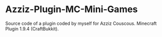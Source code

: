 # Azziz-Plugin-MC-Mini-Games

Source code of a plugin coded by myself for Azziz Couscous.
Minecraft Plugin 1.9.4 (CraftBukkit).
